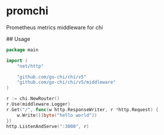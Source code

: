 # promchi
Prometheus metrics middleware for chi


## Usage


```go
package main

import (
	"net/http"

	"github.com/go-chi/chi/v5"
	"github.com/go-chi/chi/v5/middleware"
)

r := chi.NewRouter()
r.Use(middleware.Logger)
r.Get("/", func(w http.ResponseWriter, r *http.Request) {
    w.Write([]byte("hello world"))
})
http.ListenAndServe(":3000", r)

```
